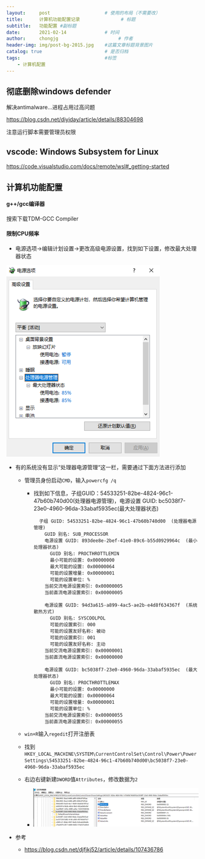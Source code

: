 ```yaml
---
layout:     post                    # 使用的布局（不需要改）
title:      计算机功能配置记录               # 标题 
subtitle:   功能配置 #副标题
date:       2021-02-14              # 时间
author:     chongjg                      # 作者
header-img: img/post-bg-2015.jpg    #这篇文章标题背景图片
catalog: true                       # 是否归档
tags:                               #标签
    - 计算机配置
---
```




## 彻底删除windows defender

解决antimalware...进程占用过高问题

https://blog.csdn.net/diyiday/article/details/88304698

注意运行脚本需要管理员权限

## vscode: Windows Subsystem for Linux

https://code.visualstudio.com/docs/remote/wsl#_getting-started

## 计算机功能配置

#### g++/gcc编译器

搜索下载TDM-GCC Compiler



#### 限制CPU频率

* 电源选项->编辑计划设置->更改高级电源设置，找到如下设置，修改最大处理器状态

![image-20220214152139382](https://raw.githubusercontent.com/chongjg/chongjg.github.io/master/img/post/image-20220214152139382.png)

* 有的系统没有显示“处理器电源管理“这一栏，需要通过下面方法进行添加

  * 管理员身份启动`CMD`，输入`powercfg /q`

    * 找到如下信息，子组GUID：54533251-82be-4824-96c1-47b60b740d00(处理器电源管理)，电源设置 GUID: bc5038f7-23e0-4960-96da-33abaf5935ec(最大处理器状态)

      ```
        子组 GUID: 54533251-82be-4824-96c1-47b60b740d00  (处理器电源管理)
          GUID 别名: SUB_PROCESSOR
          电源设置 GUID: 893dee8e-2bef-41e0-89c6-b55d0929964c  (最小处理器状态)
            GUID 别名: PROCTHROTTLEMIN
            最小可能的设置: 0x00000000
            最大可能的设置: 0x00000064
            可能的设置增量: 0x00000001
            可能的设置单位: %
          当前交流电源设置索引: 0x00000005
          当前直流电源设置索引: 0x00000005
      
          电源设置 GUID: 94d3a615-a899-4ac5-ae2b-e4d8f634367f  (系统散热方式)
            GUID 别名: SYSCOOLPOL
            可能的设置索引: 000
            可能的设置友好名称: 被动
            可能的设置索引: 001
            可能的设置友好名称: 主动
          当前交流电源设置索引: 0x00000001
          当前直流电源设置索引: 0x00000000
      
          电源设置 GUID: bc5038f7-23e0-4960-96da-33abaf5935ec  (最大处理器状态)
            GUID 别名: PROCTHROTTLEMAX
            最小可能的设置: 0x00000000
            最大可能的设置: 0x00000064
            可能的设置增量: 0x00000001
            可能的设置单位: %
          当前交流电源设置索引: 0x00000055
          当前直流电源设置索引: 0x00000055
      ```

  * `win+R`输入`regedit`打开注册表

  * 找到`HKEY_LOCAL_MACHINE\SYSTEM\CurrentControlSet\Control\Power\PowerSettings\54533251-82be-4824-96c1-47b60b740d00\bc5038f7-23e0-4960-96da-33abaf5935ec`

  * 右边右键新建`DWORD`值`Attributes`，修改数据为`2`

    * ![image-20220214153548678](https://raw.githubusercontent.com/chongjg/chongjg.github.io/master/img/post/image-20220214153548678.png)

* 参考
  * https://blog.csdn.net/djfjkj52/article/details/107436786
